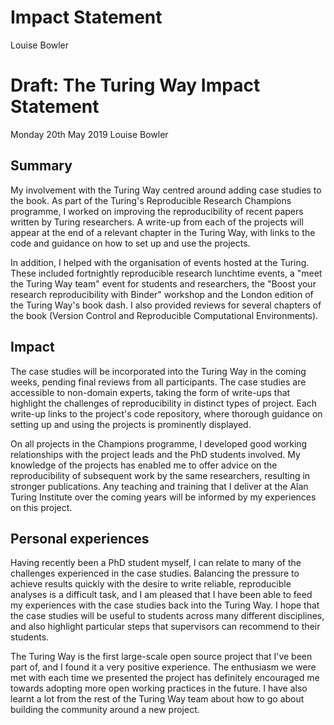 # Impact Statement
Louise Bowler

# Draft: The Turing Way Impact Statement
Monday 20th May 2019
Louise Bowler

## Summary

My involvement with the Turing Way centred around adding case studies to the book.
As part of the Turing's Reproducible Research Champions programme, I worked on improving the reproducibility of recent papers written by Turing researchers.
A write-up from each of the projects will appear at the end of a relevant chapter in the Turing Way, with links to the code and guidance on how to set up and use the projects.

In addition, I helped with the organisation of events hosted at the Turing.
These included fortnightly reproducible research lunchtime events, a "meet the Turing Way team" event for students and researchers, the "Boost your research reproducibility with Binder" workshop and the London edition of the Turing Way's book dash.
I also provided reviews for several chapters of the book (Version Control and Reproducible Computational Environments).

## Impact

The case studies will be incorporated into the Turing Way in the coming weeks, pending final reviews from all participants.
The case studies are accessible to non-domain experts, taking the form of write-ups that highlight the challenges of reproducibility in distinct types of project.
Each write-up links to the project's code repository, where thorough guidance on setting up and using the projects is prominently displayed.

On all projects in the Champions programme, I developed good working relationships with the project leads and the PhD students involved.
My knowledge of the projects has enabled me to offer advice on the reproducibility of subsequent work by the same researchers, resulting in stronger publications.
Any teaching and training that I deliver at the Alan Turing Institute over the coming years will be informed by my experiences on this project.

## Personal experiences

Having recently been a PhD student myself, I can relate to many of the challenges experienced in the case studies.
Balancing the pressure to achieve results quickly with the desire to write reliable, reproducible analyses is a difficult task, and I am pleased that I have been able to feed my experiences with the case studies back into the Turing Way.
I hope that the case studies will be useful to students across many different disciplines, and also highlight particular steps that supervisors can recommend to their students.

The Turing Way is the first large-scale open source project that I've been part of, and I found it a very positive experience.
The enthusiasm we were met with each time we presented the project has definitely encouraged me towards adopting more open working practices in the future.
I have also learnt a lot from the rest of the Turing Way team about how to go about building the community around a new project.
